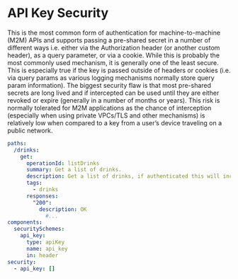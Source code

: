 # API Key Security

This is the most common form of authentication for machine-to-machine (M2M) APIs and supports passing a pre-shared secret in a number of different ways i.e. either via the Authorization header (or another custom header), as a query parameter, or via a cookie. While this is probably the most commonly used mechanism, it is generally one of the least secure. This is especially true if the key is passed outside of headers or cookies (i.e. via query params as various logging mechanisms normally store query param information). The biggest security flaw is that most pre-shared secrets are long lived and if intercepted can be used until they are either revoked or expire (generally in a number of months or years). This risk is normally tolerated for M2M applications as the chance of interception (especially when using private VPCs/TLS and other mechanisms) is relatively low when compared to a key from a user’s device traveling on a public network.

```yaml
paths:
  /drinks:
    get:
      operationId: listDrinks
      summary: Get a list of drinks.
      description: Get a list of drinks, if authenticated this will include stock levels and product codes otherwise it will only include public information.
      tags:
        - drinks
      responses:
        "200":
          description: OK
            #...
components:
  securitySchemes:
    api_key:
      type: apiKey
      name: api_key
      in: header
security:
  - api_key: []
```
